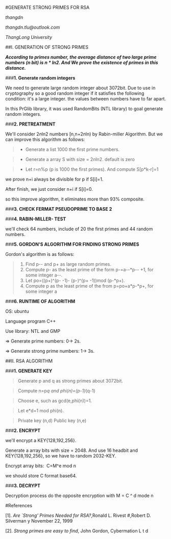 #GENERATE STRONG PRIMES FOR RSA 

_thangdn_

_thangdn.tlu@outlook.com_

_ThangLong University_


##I. GENERATION OF STRONG PRIMES

**_According to primes number, the average distance of two large prime numbers (n bit) is  n * ln2. And We prove the existence of primes in this distance._**

###**1. Generate random integers**

We need to generate large random integer about 3072bit. Due to use in cryptography so a good random integer if it satisfies the following condition: it's a large integer. the values between numbers have to far apart.

In this PrGlib library, it was used RandomBits (NTL library) to goal generate random integers.

###**2. PRETREATMENT**

We'll consider 2*n*ln2 numbers [n,n+2*n*ln) by Rabin-miller Algorithm. But we can improve this algorithm as follows:

>* Generate a list 1000 the first prime numbers.

>* Generate a array S with size = 2*n*ln2. default is zero

>* Let r=n%p (p is 1000 the first primes). And compute S[p*k-r]=1

we prove n+i always be divisible for p if S[i]=1.

After finish, we just consider n+i if S[i]=0.

so this improve algorithm, it eliminates more than 93% composite.

###**3. CHECK FERMAT PSEUDOPRIME TO BASE 2**

###**4. RABIN-MILLER- TEST**

we'll check 64 numbers, include of 20 the first primes and 44 random numbers.

###**5. GORDON'S ALGORITHM FOR FINDING STRONG PRIMES**

Gordon's algorithm is as follows:

> 1. Find p-- and p+ as large random primes.
> 2. Compute p- as the least prime of the form p-=a--*p-- +1, for some integer a--.
> 3. Let po=((p+)^(p- -1)- (p-)^(p+ -1))mod (p-*p+).
> 4. Compute p as the least prime of the from p=po+a*p-*p+, for some integer a

###**6. RUNTIME OF ALGORITHM**

OS: ubuntu

Language program C++

Use library: NTL and GMP

=> Generate prime numbers: 0→ 2s.

=> Generate strong prime numbers: 1→ 3s.

##II. RSA ALGORITHM

###**1. GENERATE KEY**

> Generate p and q as strong primes about 3072bit.

> Compute n=p*q and phi(n)=(p-1)*(q-1)

> Choose e, such as gcd(e,phi(n))=1.

> Let e*d=1 mod phi(n).

> Private key (n,d) Public key (n,e)

###**2. ENCRYPT**

we'll encrypt a KEY{128,192,256}. 

Generate a array bits with size = 2048. And use 16 headbit and KEY{128,192,256}, so we have to random 2032-KEY.

Encrypt array bits:  C=M^e mod n

we should store C format base64.

###**3. DECRYPT**

Decryption process do the opposite encryption with M = C ^ d mode n

#References

[1]. _Are `Strong' Primes Needed for RSA?_,Ronald L. Rivest #,Robert D. Silverman y
November 22, 1999

[2]. _Strong primes are easy to find_, John Gordon, Cybermation L t d



